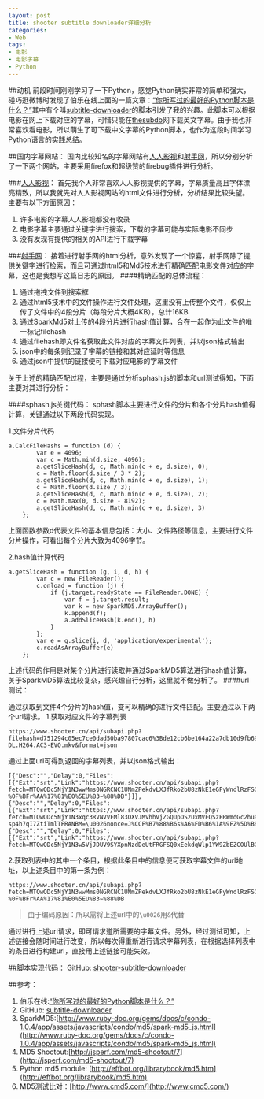 ```yaml
---
layout: post
title: shooter subtitle downloader详细分析
categories:
- Web
tags:
- 电影
- 电影字幕
- Python
---
```

##动机
前段时间刚刚学习了一下Python，感觉Python确实非常的简单和强大，碰巧逛微博时发现了伯乐在线上面的一篇文章：[“你所写过的最好的Python脚本是什么？”](http://blog.jobbole.com/75244/)其中有个叫[subtitle-downloader](https://github.com/manojmj92/subtitle-downloader)的脚本引发了我的兴趣。此脚本可以根据电影在网上下载对应的字幕，可惜只能在[thesubdb](http://thesubdb.com/)网下载英文字幕。由于我也非常喜欢看电影，所以萌生了可下载中文字幕的Python脚本，也作为这段时间学习Python语言的实践总结。


##国内字幕网站：
国内比较知名的字幕网站有[人人影视](http://www.yyets.com/ "人人影视")和[射手网](http://www.shooter.cn/ "射手网")，所以分别分析了一下两个网站，主要采用firefox和超级赞的firebug插件进行分析。

###[人人影视](http://www.yyets.com/)：
首先我个人非常喜欢人人影视提供的字幕，字幕质量高且字体漂亮精致，所以我就先对人人影视网站的html文件进行分析，分析结果比较失望。主要有以下方面原因：
>
1. 许多电影的字幕人人影视都没有收录
2. 电影字幕主要通过关键字进行搜索，下载的字幕可能与实际电影不同步
3. 没有发现有提供的相关的API进行下载字幕

###[射手网](http://www.shooter.cn/)：
接着进行射手网的html分析，意外发现了一个惊喜，射手网除了提供关键字进行检索，而且可通过html5和Md5技术进行精确匹配电影文件对应的字幕，这也是我想写这篇日志的原因。
####精确匹配的总体流程：
>
1. 通过拖拽文件到搜索框
2. 通过html5技术中的文件操作进行文件处理，这里没有上传整个文件，仅仅上传了文件中的4段分片（每段分片大概4KB），总计16KB
3. 通过SparkMd5对上传的4段分片进行hash值计算，合在一起作为此文件的唯一标记filehash
4. 通过filehash即文件名获取此文件对应的字幕文件列表，并以json格式输出
5. json中的每条则记录了字幕的链接和其对应延时等信息
6. 通过json中提供的链接便可下载对应电影的字幕文件

关于上述的精确匹配过程，主要是通过分析sphash.js的脚本和url测试得知，下面主要对其进行分析：

####sphash.js关键代码：
sphash脚本主要进行文件的分片和各个分片hash值得计算，关键通过以下两段代码实现。

1.文件分片代码

	a.CalcFileHashs = function (d) {
            var e = 4096;
            var c = Math.min(d.size, 4096);
            a.getSliceHash(d, c, Math.min(c + e, d.size), 0);
            c = Math.floor(d.size / 3 * 2);
            a.getSliceHash(d, c, Math.min(c + e, d.size), 1);
            c = Math.floor(d.size / 3);
            a.getSliceHash(d, c, Math.min(c + e, d.size), 2);
            c = Math.max(0, d.size - 8192);
            a.getSliceHash(d, c, Math.min(c + e, d.size), 3)
        };
上面函数参数d代表文件的基本信息包括：大小、文件路径等信息，主要进行文件分片操作，可看出每个分片大致为4096字节。

2.hash值计算代码

	a.getSliceHash = function (g, i, d, h) {
            var c = new FileReader();
            c.onload = function (j) {
                if (j.target.readyState == FileReader.DONE) {
                    var f = j.target.result;
                    var k = new SparkMD5.ArrayBuffer();
                    k.append(f);
                    a.addSliceHash(k.end(), h)
                }
            };
            var e = g.slice(i, d, 'application/experimental');
            c.readAsArrayBuffer(e)
        };
上述代码的作用是对某个分片进行读取并通过SparkMD5算法进行hash值计算，关于SparkMD5算法比较复杂，感兴趣自行分析，这里就不做分析了。
####url测试：
	 
通过获取到文件4个分片的hash值，变可以精确的进行文件匹配。主要通过以下两个url请求。
1.获取对应文件的字幕列表

	https://www.shooter.cn/api/subapi.php?filehash=d751294c05ec7ce0dad50ba97807cac6%3Bde12cb6be164a22a7db10d9fb69d6db5%3Bd1a9a584d3a1846cd0fc7711b8ba40ed%3B0b9a6ceb459802fcec506e2f98d10392&pathinfo=Divergent.2014.RETAIL.1080p.WEB-DL.H264.AC3-EVO.mkv&format=json
通过上面url可得到返回的字幕列表，并以json格式输出：

	[{"Desc":"","Delay":0,"Files":[{"Ext":"srt","Link":"https://www.shooter.cn/api/subapi.php?fetch=MTQwODc5NjY1N3wwMms0NGRCNC1UNmZPekdvLXJfRko2bU8zNkE1eGFyWndlRzFSOC1OZUFKOWpCRVMtVEc4MmZXTVlwNjR6NjdiZkpUZW12eG9JRjFWRHgwN01QWnc2Y01vZGlhRUl1NHMxbm1UT3ZPa1UwZXhheTc1SkJqRlhrOFc3cWQ1RjROWXg1aWRJTlJ5NDBfMGN4UjUwZjFJVC1SYzBqRTRwUU1CM2pRMGQtWT18oXpmBxVzkrWQj2gHyNldXfRT2FhEZI9eOPbRR8RNulc=\u0026nonce=%98%EA-%0F%BFr%AA%17%81%E0%5EU%83~%88%DB"}]},
	{"Desc":"","Delay":0,"Files":[{"Ext":"srt","Link":"https://www.shooter.cn/api/subapi.php?fetch=MTQwODc5NjY1N3xqc3RVNVVFMl83OXVJMVhhVjZGQUpOS2UxMVFQSzFRWmdGc2huaVBNVG05UDNobVJYeWg0NlcyN3FmZTFKUUVPaHk3Y01iNVNGbmM3ZS13M2dCWkc1by0tUVg4Yy1JbEN5b3RBWURvUkViY3RzSkdhWnJSRTNubERXZ0JJYVpNc3JUSW9RV01YQWRGYjV0MklIanVuRXdCQVV6UXhDWDZFaVFJN3FlZz18G86t0qzz5vpC6_1ObZWtI-sp4h7qI7ZtiTmlTFRANBM=\u0026nonce=J%CCF%B7%88%B6s%A6%FD%B6%1A%9FZ%5D%B8%7B"}]},
	{"Desc":"","Delay":0,"Files":[{"Ext":"srt","Link":"https://www.shooter.cn/api/subapi.php?fetch=MTQwODc5NjY1N3w5VjJDUV9SYXpnNzdDeUtFRGFSQ0xEekdqWlp1YW9ZbEZCOUlBOG83RlJ4al9nOFFjc3ROcXJfeVFSTjcwaHVfZkdVeTdodC1jZ1c5RFNPMktMeDczQzVRVW1JMkFVX3VQQi1tTW9hOG5hVWNrOWxHQkVPM2NxUTNmWlkxTzBaSC0tMDcybmMtS1Y0STZHbFRtNF9rMll6WFJweFB0S0F2QlgxZUJQWT18NXOIF52s_qsZIuupexlMqRLZV4z8lzLX1nOSKVfskJo=\u0026nonce=%2Fu%E2%C4A%B7%DA%3EZ%ADr%A4m%CE%A3%B7"}]}]


2.获取列表中的其中一个条目，根据此条目中的信息便可获取字幕文件的url地址，以上述条目中的第一条为例：
	
	https://www.shooter.cn/api/subapi.php?fetch=MTQwODc5NjY1N3wwMms0NGRCNC1UNmZPekdvLXJfRko2bU8zNkE1eGFyWndlRzFSOC1OZUFKOWpCRVMtVEc4MmZXTVlwNjR6NjdiZkpUZW12eG9JRjFWRHgwN01QWnc2Y01vZGlhRUl1NHMxbm1UT3ZPa1UwZXhheTc1SkJqRlhrOFc3cWQ1RjROWXg1aWRJTlJ5NDBfMGN4UjUwZjFJVC1SYzBqRTRwUU1CM2pRMGQtWT18oXpmBxVzkrWQj2gHyNldXfRT2FhEZI9eOPbRR8RNulc=&nonce=%98%EA-%0F%BFr%AA%17%81%E0%5EU%83~%88%DB

> 由于编码原因：所以需将上述url中的`\u0026`用`&`代替

通过进行上述url请求，即可请求道所需要的字幕文件。另外，经过测试可知，上述链接会随时间进行改变，所以每次得重新进行请求字幕列表，在根据选择列表中的条目进行构建url，直接用上述链接可能失效。

##脚本实现代码：
GitHub: [shooter-subtitle-downloader](https://github.com/xiangshuai/shooter-subtitle-downloader)

##参考：
1. 伯乐在线:[“你所写过的最好的Python脚本是什么？”](http://blog.jobbole.com/75244/)
2. GitHub: [subtitle-downloader](https://github.com/manojmj92/subtitle-downloader)
3. SparkMD5:[http://www.ruby-doc.org/gems/docs/c/condo-1.0.4/app/assets/javascripts/condo/md5/spark-md5_js.html](http://www.ruby-doc.org/gems/docs/c/condo-1.0.4/app/assets/javascripts/condo/md5/spark-md5_js.html)
4. MD5 Shootout:[http://jsperf.com/md5-shootout/7](http://jsperf.com/md5-shootout/7)
5. Python md5 module: [http://effbot.org/librarybook/md5.htm](http://effbot.org/librarybook/md5.htm)
6. MD5测试比对：[http://www.cmd5.com/](http://www.cmd5.com/)
